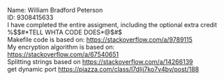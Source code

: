 Name: William Bradford Peterson  
ID: 9308415633  
I have completed the entire assigment, including the optional extra credit  
%$$#*TELL WHTA CODE DOES*@$#$  
Makefile code is based on: https://stackoverflow.com/a/9789115  
My encryption algorithm is based on: https://stackoverflow.com/a/67540651  
Splitting strings based on https://stackoverflow.com/a/14266139  
get dynamic port https://piazza.com/class/l7dlij7ko7v4bv/post/188
